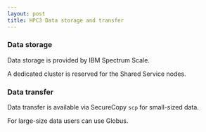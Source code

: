 ```yaml
---
layout: post
title: HPC3 Data storage and transfer
---
```


### Data storage
Data storage is provided by IBM Spectrum Scale.

A dedicated cluster is reserved for the Shared Service nodes.

### Data transfer

Data transfer is available via SecureCopy `scp` for small-sized data.

For large-size data users can use Globus.

